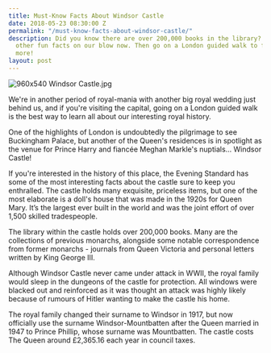 ```yaml
---
title: Must-Know Facts About Windsor Castle
date: 2018-05-23 08:30:00 Z
permalink: "/must-know-facts-about-windsor-castle/"
description: Did you know there are over 200,000 books in the library? Find this and
  other fun facts on our blow now. Then go on a London guided walk to find out even
  more!
layout: post
---
```


![960x540 Windsor Castle.jpg](/uploads/960x540%20Windsor%20Castle.jpg)

We're in another period of royal-mania with another big royal wedding just behind us, and if you're visiting the capital, going on a London guided walk is the best way to learn all about our interesting royal history.

One of the highlights of London is undoubtedly the pilgrimage to see Buckingham Palace, but another of the Queen's residences is in spotlight as the venue for Prince Harry and fiancée Meghan Markle's nuptials… Windsor Castle!

If you're interested in the history of this place, the Evening Standard has some of the most interesting facts about the castle sure to keep you enthralled.
The castle holds many exquisite, priceless items, but one of the most elaborate is a doll's house that was made in the 1920s for Queen Mary. It’s the largest ever built in the world and was the joint effort of over 1,500 skilled tradespeople.

The library within the castle holds over 200,000 books. Many are the collections of previous monarchs, alongside some notable correspondence from former monarchs - journals from Queen Victoria and personal letters written by King George III.

Although Windsor Castle never came under attack in WWII, the royal family would sleep in the dungeons of the castle for protection. All windows were blacked out and reinforced as it was thought an attack was highly likely because of rumours of Hitler wanting to make the castle his home.

The royal family changed their surname to Windsor in 1917, but now officially use the surname Windsor-Mountbatten after the Queen married in 1947 to Prince Phillip, whose surname was Mountbatten. The castle costs The Queen around £2,365.16 each year in council taxes.